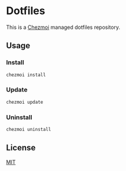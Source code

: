 # Dotfiles

This is a [Chezmoi](https://github.com/twpayne/chezmoi) managed dotfiles repository.

## Usage

### Install

```sh
chezmoi install
```

### Update

```sh
chezmoi update
```

### Uninstall

```sh
chezmoi uninstall
```

## License

[MIT](LICENSE)

